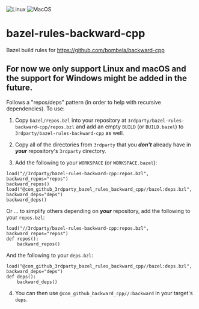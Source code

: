 ![Linux](https://img.shields.io/badge/Linux-FCC624?style=for-the-badge&logo=linux&logoColor=black) ![MacOS](https://img.shields.io/badge/mac%20os-000000?style=for-the-badge&logo=apple&logoColor=white)

# bazel-rules-backward-cpp
Bazel build rules for https://github.com/bombela/backward-cpp

## For now we only support Linux and macOS and the support for Windows might be added in the future.

Follows a "repos/deps" pattern (in order to help with recursive dependencies). To use:

1. Copy `bazel/repos.bzl` into your repository at `3rdparty/bazel-rules-backward-cpp/repos.bzl` and add an empty `BUILD` (or `BUILD.bazel`) to `3rdparty/bazel-rules-backward-cpp` as well.

2. Copy all of the directories from `3rdparty` that you ***don't*** already have in ***your*** repository's `3rdparty` directory.

3. Add the following to your `WORKSPACE` (or `WORKSPACE.bazel`):

```bazel
load("//3rdparty/bazel-rules-backward-cpp:repos.bzl", backward_repos="repos")
backward_repos()
load("@com_github_3rdparty_bazel_rules_backward_cpp//bazel:deps.bzl", backward_deps="deps")
backward_deps()
```

Or ... to simplify others depending on ***your*** repository, add the following to your `repos.bzl`:

```bazel
load("//3rdparty/bazel-rules-backward-cpp:repos.bzl", backward_repos="repos")
def repos():
    backward_repos()
```

And the following to your `deps.bzl`:

```bazel
load("@com_github_3rdparty_bazel_rules_backward_cpp//bazel:deps.bzl", backward_deps="deps")
def deps():
    backward_deps()
```

4. You can then use `@com_github_backward_cpp//:backward` in your target's `deps`.
